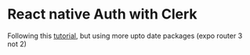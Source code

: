 # React native Auth with Clerk

Following this [tutorial](https://galaxies.dev/react-native-authentication-clerk), but using more upto date packages (expo router 3 not 2)